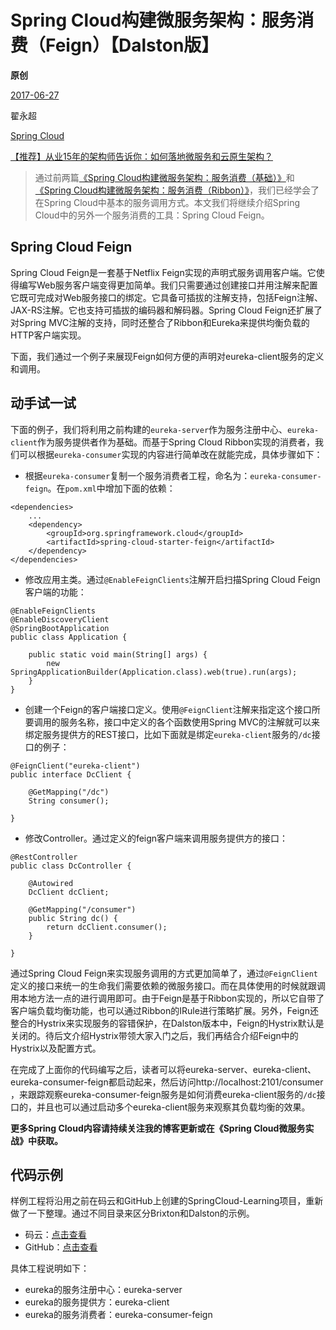 # Spring Cloud构建微服务架构：服务消费（Feign）【Dalston版】

**原创**

 [2017-06-27](https://blog.didispace.com/spring-cloud-starter-dalston-2-3/)

 翟永超

 [Spring Cloud](https://blog.didispace.com/categories/Spring-Cloud/)

[【推荐】从业15年的架构师告诉你：如何落地微服务和云原生架构？](https://blog.didispace.com/how-to-implement-microservice-and-cloud-native-architecture/)

> 通过前两篇[《Spring Cloud构建微服务架构：服务消费（基础）》](http://blog.didispace.com/spring-cloud-starter-dalston-2-1/)和[《Spring Cloud构建微服务架构：服务消费（Ribbon）》](http://blog.didispace.com/spring-cloud-starter-dalston-2-2/)，我们已经学会了在Spring Cloud中基本的服务调用方式。本文我们将继续介绍Spring Cloud中的另外一个服务消费的工具：Spring Cloud Feign。

## Spring Cloud Feign

Spring Cloud Feign是一套基于Netflix Feign实现的声明式服务调用客户端。它使得编写Web服务客户端变得更加简单。我们只需要通过创建接口并用注解来配置它既可完成对Web服务接口的绑定。它具备可插拔的注解支持，包括Feign注解、JAX-RS注解。它也支持可插拔的编码器和解码器。Spring Cloud Feign还扩展了对Spring MVC注解的支持，同时还整合了Ribbon和Eureka来提供均衡负载的HTTP客户端实现。

下面，我们通过一个例子来展现Feign如何方便的声明对eureka-client服务的定义和调用。

## 动手试一试

下面的例子，我们将利用之前构建的`eureka-server`作为服务注册中心、`eureka-client`作为服务提供者作为基础。而基于Spring Cloud Ribbon实现的消费者，我们可以根据`eureka-consumer`实现的内容进行简单改在就能完成，具体步骤如下：

- 根据`eureka-consumer`复制一个服务消费者工程，命名为：`eureka-consumer-feign`。在`pom.xml`中增加下面的依赖：

```
<dependencies>
    ...
    <dependency>
        <groupId>org.springframework.cloud</groupId>
        <artifactId>spring-cloud-starter-feign</artifactId>
    </dependency>
</dependencies>
```

- 修改应用主类。通过`@EnableFeignClients`注解开启扫描Spring Cloud Feign客户端的功能：

```
@EnableFeignClients
@EnableDiscoveryClient
@SpringBootApplication
public class Application {

	public static void main(String[] args) {
		new SpringApplicationBuilder(Application.class).web(true).run(args);
	}
}
```

- 创建一个Feign的客户端接口定义。使用`@FeignClient`注解来指定这个接口所要调用的服务名称，接口中定义的各个函数使用Spring MVC的注解就可以来绑定服务提供方的REST接口，比如下面就是绑定`eureka-client`服务的`/dc`接口的例子：

```
@FeignClient("eureka-client")
public interface DcClient {

    @GetMapping("/dc")
    String consumer();

}
```

- 修改Controller。通过定义的feign客户端来调用服务提供方的接口：

```
@RestController
public class DcController {

    @Autowired
    DcClient dcClient;

    @GetMapping("/consumer")
    public String dc() {
        return dcClient.consumer();
    }

}
```

通过Spring Cloud Feign来实现服务调用的方式更加简单了，通过`@FeignClient`定义的接口来统一的生命我们需要依赖的微服务接口。而在具体使用的时候就跟调用本地方法一点的进行调用即可。由于Feign是基于Ribbon实现的，所以它自带了客户端负载均衡功能，也可以通过Ribbon的IRule进行策略扩展。另外，Feign还整合的Hystrix来实现服务的容错保护，在Dalston版本中，Feign的Hystrix默认是关闭的。待后文介绍Hystrix带领大家入门之后，我们再结合介绍Feign中的Hystrix以及配置方式。

在完成了上面你的代码编写之后，读者可以将eureka-server、eureka-client、eureka-consumer-feign都启动起来，然后访问http://localhost:2101/consumer ，来跟踪观察eureka-consumer-feign服务是如何消费eureka-client服务的`/dc`接口的，并且也可以通过启动多个eureka-client服务来观察其负载均衡的效果。

**更多Spring Cloud内容请持续关注我的博客更新或在《Spring Cloud微服务实战》中获取。**

## 代码示例

样例工程将沿用之前在码云和GitHub上创建的SpringCloud-Learning项目，重新做了一下整理。通过不同目录来区分Brixton和Dalston的示例。

- 码云：[点击查看](http://git.oschina.net/didispace/SpringCloud-Learning/tree/master/2-Dalston版教程示例)
- GitHub：[点击查看](https://github.com/dyc87112/SpringCloud-Learning/tree/master/2-Dalston版教程示例)

具体工程说明如下：

- eureka的服务注册中心：eureka-server
- eureka的服务提供方：eureka-client
- eureka的服务消费者：eureka-consumer-feign